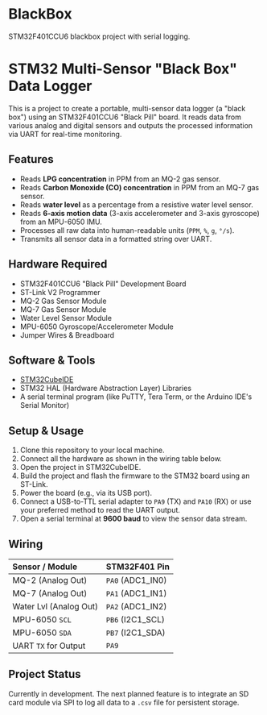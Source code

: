 # BlackBox
STM32F401CCU6 blackbox project with serial logging.



# STM32 Multi-Sensor "Black Box" Data Logger

This is a project to create a portable, multi-sensor data logger (a "black box") using an STM32F401CCU6 "Black Pill" board. It reads data from various analog and digital sensors and outputs the processed information via UART for real-time monitoring.

## Features
-   Reads **LPG concentration** in PPM from an MQ-2 gas sensor.
-   Reads **Carbon Monoxide (CO) concentration** in PPM from an MQ-7 gas sensor.
-   Reads **water level** as a percentage from a resistive water level sensor.
-   Reads **6-axis motion data** (3-axis accelerometer and 3-axis gyroscope) from an MPU-6050 IMU.
-   Processes all raw data into human-readable units (`PPM`, `%`, `g`, `°/s`).
-   Transmits all sensor data in a formatted string over UART.

## Hardware Required
* STM32F401CCU6 "Black Pill" Development Board
* ST-Link V2 Programmer
* MQ-2 Gas Sensor Module
* MQ-7 Gas Sensor Module
* Water Level Sensor Module
* MPU-6050 Gyroscope/Accelerometer Module
* Jumper Wires & Breadboard

## Software & Tools
* [STM32CubeIDE](https://www.st.com/en/development-tools/stm32cubeide.html)
* STM32 HAL (Hardware Abstraction Layer) Libraries
* A serial terminal program (like PuTTY, Tera Term, or the Arduino IDE's Serial Monitor)

## Setup & Usage
1.  Clone this repository to your local machine.
2.  Connect all the hardware as shown in the wiring table below.
3.  Open the project in STM32CubeIDE.
4.  Build the project and flash the firmware to the STM32 board using an ST-Link.
5.  Power the board (e.g., via its USB port).
6.  Connect a USB-to-TTL serial adapter to `PA9` (TX) and `PA10` (RX) or use your preferred method to read the UART output.
7.  Open a serial terminal at **9600 baud** to view the sensor data stream.

## Wiring
| Sensor / Module | STM32F401 Pin |
| :-------------- | :------------ |
| MQ-2 (Analog Out) | `PA0` (ADC1_IN0) |
| MQ-7 (Analog Out) | `PA1` (ADC1_IN1) |
| Water Lvl (Analog Out)| `PA2` (ADC1_IN2) |
| MPU-6050 `SCL` | `PB6` (I2C1_SCL) |
| MPU-6050 `SDA` | `PB7` (I2C1_SDA) |
| UART `TX` for Output | `PA9` |

## Project Status
Currently in development. The next planned feature is to integrate an SD card module via SPI to log all data to a `.csv` file for persistent storage.
